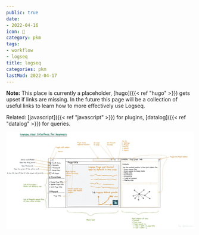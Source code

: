 ```yaml
---
public: true
date:
- 2022-04-16
icon: 📝
category: pkm
tags:
- workflow
- logseq
title: logseq
categories: pkm
lastMod: 2022-04-17
---
```

**Note:** This place is currently a placeholder, [hugo]({{< ref "hugo" >}}) gets upset if links are missing.
In the future this page will be a collection of useful links to learn how to more effectively use Logseq.

Related: [javascript]({{< ref "javascript" >}}) for plugins, [datalog]({{< ref "datalog" >}}) for queries.

![logseq-intro.jpg](/assets/logseq-intro_1644490845657_0.jpg)

